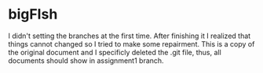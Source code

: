# bigFIsh
I didn't setting the branches at the first time. 
After finishing it I realized that things cannot changed so I tried to make some repairment. 
This is a copy of the original document and I specificly deleted the  .git file, thus, all documents should show in assignment1 branch.
